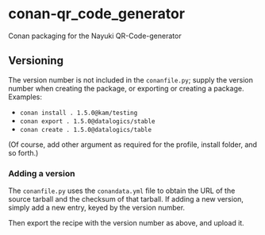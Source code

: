 # conan-qr_code_generator
Conan packaging for the Nayuki QR-Code-generator

## Versioning

The version number is not included in the `conanfile.py`; supply the version number when creating the package, or exporting or creating a package. Examples:

- `conan install . 1.5.0@kam/testing`
- `conan export . 1.5.0@datalogics/stable`
- `conan create . 1.5.0@datalogics/table`

(Of course, add other argument as required for the profile, install folder, and so forth.)

### Adding a version

The `conanfile.py` uses the `conandata.yml` file to obtain the URL of the source tarball and the checksum of that tarball. If adding a new version, simply add a new entry, keyed by the version number.

Then export the recipe with the version number as above, and upload it.
